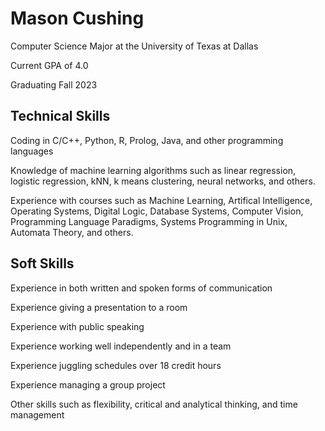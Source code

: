 # Mason Cushing
Computer Science Major at the University of Texas at Dallas

Current GPA of 4.0

Graduating Fall 2023


## Technical Skills
 Coding in C/C++, Python, R, Prolog, Java, and other programming languages
 
 Knowledge of machine learning algorithms such as linear regression, logistic regression, kNN, k means clustering, neural networks, and others.
 
 Experience with courses such as Machine Learning, Artifical Intelligence, Operating Systems, Digital Logic, Database Systems, Computer Vision,
 Programming Language Paradigms, Systems Programming in Unix, Automata Theory, and others.
 
## Soft Skills
 Experience in both written and spoken forms of communication
 
 Experience giving a presentation to a room
 
 Experience with public speaking
 
 Experience working well independently and in a team
 
 Experience juggling schedules over 18 credit hours
 
 Experience managing a group project
 
 Other skills such as flexibility, critical and analytical thinking, and time management
